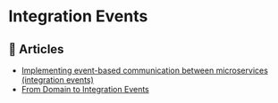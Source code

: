 # Integration Events

## 📕 Articles
- [Implementing event-based communication between microservices (integration events)](https://docs.microsoft.com/en-us/dotnet/architecture/microservices/multi-container-microservice-net-applications/integration-event-based-microservice-communications)
- [From Domain to Integration Events](https://www.ledjonbehluli.com/posts/domain_to_integration_event/)